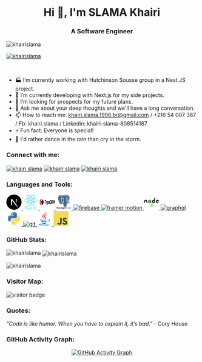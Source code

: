 <h1 align="center">Hi 👋, I'm SLAMA Khairi</h1>
<h3 align="center">A Software Engineer</h3>

<p align="left"> <img src="https://komarev.com/ghpvc/?username=khairislama&label=Profile%20views&color=0e75b6&style=flat" alt="khairislama" /> </p>

<p align="left"> <a href="https://github.com/ryo-ma/github-profile-trophy"><img src="https://github-profile-trophy.vercel.app/?username=khairislama" alt="khairislama" /></a> </p>

<p align="left"> <a href="https://twitter.com/" target="blank"><img src="https://img.shields.io/twitter/follow/?logo=twitter&style=for-the-badge" alt="" /></a> </p>

- 🏭 I’m currently working with Hutchinson Sousse group in a Nest.JS project.
- 🌱 I’m currently developing with Next.js for my side projects.
- 🔭 I’m looking for prospects for my future plans.
- 💬 Ask me about your deep thoughts and we'll have a long conversation.
- 📫 How to reach me: khairi.slama.1996.br@gmail.com / +216 54 007 387 / Fb: khairi.slama / Linkedin: khairi-slama-808514187
- ⚡ Fun fact: Everyone is special!
- 🩵 I'd rather dance in the rain than cry in the storm.

<h3 align="left">Connect with me:</h3>
<p align="left">
<a href="https://linkedin.com/in/khairi-slama" target="blank"><img align="center" src="https://raw.githubusercontent.com/rahuldkjain/github-profile-readme-generator/master/src/images/icons/Social/linked-in-alt.svg" alt="khairi slama" height="30" width="40" /></a>
<a href="https://fb.com/khairi.slama" target="blank"><img align="center" src="https://raw.githubusercontent.com/rahuldkjain/github-profile-readme-generator/master/src/images/icons/Social/facebook.svg" alt="khairi slama" height="30" width="40" /></a>
<a href="https://instagram.com/khairislama" target="blank"><img align="center" src="https://raw.githubusercontent.com/rahuldkjain/github-profile-readme-generator/master/src/images/icons/Social/instagram.svg" alt="khairi slama" height="30" width="40" /></a>
</p>

<h3 align="left">Languages and Tools:</h3>
<p align="left">
<a href="https://nextjs.org/" target="_blank" rel="noreferrer"> <img src="https://raw.githubusercontent.com/devicons/devicon/master/icons/nextjs/nextjs-original.svg" alt="nextjs" width="40" height="40"/> </a>
<a href="https://reactjs.org/" target="_blank" rel="noreferrer"> <img src="https://raw.githubusercontent.com/devicons/devicon/master/icons/react/react-original-wordmark.svg" alt="react" width="40" height="40"/> </a>
<a href="https://typeorm.io/" target="_blank" rel="noreferrer"> <img src="https://raw.githubusercontent.com/typeorm/typeorm/master/resources/logo_big.png" alt="typeorm" width="40" height="40"/> </a>
<a href="https://www.postgresql.org/" target="_blank" rel="noreferrer"> <img src="https://raw.githubusercontent.com/devicons/devicon/master/icons/postgresql/postgresql-original-wordmark.svg" alt="postgresql" width="40" height="40"/> </a>
<a href="https://firebase.google.com/" target="_blank" rel="noreferrer"> <img src="https://www.vectorlogo.zone/logos/firebase/firebase-icon.svg" alt="firebase" width="40" height="40"/> </a>
<a href="https://www.framer.com/motion/" target="_blank" rel="noreferrer"> <img src="https://www.vectorlogo.zone/logos/framer/framer-icon.svg" alt="framer motion" width="40" height="40"/> </a>
<a href="https://nodejs.org" target="_blank" rel="noreferrer"> <img src="https://raw.githubusercontent.com/devicons/devicon/master/icons/nodejs/nodejs-original-wordmark.svg" alt="nodejs" width="40" height="40"/> </a>
<a href="https://graphql.org" target="_blank" rel="noreferrer"> <img src="https://www.vectorlogo.zone/logos/graphql/graphql-icon.svg" alt="graphql" width="40" height="40"/> </a>
<a href="https://www.python.org" target="_blank" rel="noreferrer"> <img src="https://raw.githubusercontent.com/devicons/devicon/master/icons/python/python-original.svg" alt="python" width="40" height="40"/> </a>
<a href="https://git-scm.com/" target="_blank" rel="noreferrer"> <img src="https://www.vectorlogo.zone/logos/git-scm/git-scm-icon.svg" alt="git" width="40" height="40"/> </a>
<a href="https://www.java.com" target="_blank" rel="noreferrer"> <img src="https://raw.githubusercontent.com/devicons/devicon/master/icons/java/java-original.svg" alt="java" width="40" height="40"/> </a>
<a href="https://www.javascript.com/" target="_blank" rel="noreferrer"> <img src="https://raw.githubusercontent.com/devicons/devicon/master/icons/javascript/javascript-original.svg" alt="javascript" width="40" height="40"/> </a>
</p>

<h3 align="left">GitHub Stats:</h3>
<p><img align="left" src="https://github-readme-stats.vercel.app/api/top-langs?username=khairislama&show_icons=true&locale=en&layout=compact" alt="khairislama" /></p>

<p>&nbsp;<img align="center" src="https://github-readme-stats.vercel.app/api?username=khairislama&show_icons=true&locale=en" alt="khairislama" /></p>

<p><img align="center" src="https://github-readme-streak-stats.herokuapp.com/?user=khairislama&" alt="khairislama" /></p>


<h3 align="left">Visitor Map:</h3>
<p align="left"><img src="https://visitor-badge.glitch.me/badge?page_id=khairislama.visitor-badge" alt="visitor badge"/></p>

<h3 align="left">Quotes:</h3>
<p align="left"><em>"Code is like humor. When you have to explain it, it’s bad."</em> - Cory House</p>

<h3 align="left">GitHub Activity Graph:</h3>
<p align="center">
  <a href="https://github.com/ashutosh00710/github-readme-activity-graph"><img src="https://activity-graph.herokuapp.com/graph?username=khairislama&bg_color=ffffff&color=4caf50&line=4caf50&point=ff5722&area=true&hide_border=true" alt="GitHub Activity Graph" /></a>
</p>
